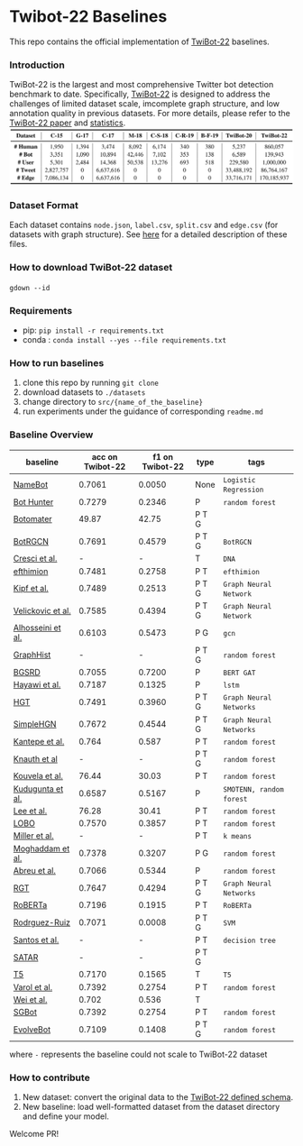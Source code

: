 # Twibot-22 Baselines

This repo contains the official implementation of [TwiBot-22]() baselines.

### Introduction

TwiBot-22 is the largest and most comprehensive Twitter bot detection benchmark to date. Specifically, [TwiBot-22](https://dl.acm.org/doi/pdf/10.1145/3459637.3482019) is designed to address the challenges of limited dataset scale, imcomplete graph structure, and low annotation quality in previous datasets. For more details, please refer to the [TwiBot-22 paper]() and [statistics](descriptions/statistics.md).
![compare](./pics/compare.png)

### Dataset Format

Each dataset contains `node.json`, `label.csv`, `split.csv` and `edge.csv` (for datasets with graph structure). See [here](descriptions/metadata.md) for a detailed description of these files.

### How to download TwiBot-22 dataset

`gdown --id`

### Requirements

- pip: `pip install -r requirements.txt`
- conda : `conda install --yes --file requirements.txt `

### How to run baselines

1. clone this repo by running `git clone `
2. download datasets to `./datasets`
3. change directory to `src/{name_of_the_baseline}`
4. run experiments under the guidance of corresponding `readme.md`

### Baseline Overview


| baseline                             | acc on Twibot-22 | f1 on Twibot-22 | type  | tags                     |
| -------------------------------------- | ------------------ | ----------------- | ------- | -------------------------- |
| [NameBot](src/NameBot/)              | 0.7061           | 0.0050          | None  | `Logistic Regression`    |
| [Bot Hunter](src/BotHunter/)         | 0.7279           | 0.2346          | P     | `random forest`          |
| [Botomater](src/Botometer/)          | 49.87            | 42.75           | P T G |                          |
| [BotRGCN](src/BotRGCN/)              | 0.7691           | 0.4579          | P T G | `BotRGCN`                |
| [Cresci et al.](src/Cresci/)         | -                | -               | T     | `DNA`                    |
| [efthimion](src/efthimion/)          | 0.7481           | 0.2758          | P T   | `efthimion`              |
| [Kipf et al.](src)                   | 0.7489           | 0.2513          | P T G | `Graph Neural Network`   |
| [Velickovic et al.](src/V)           | 0.7585           | 0.4394          | P T G | `Graph Neural Network`   |
| [Alhosseini et al.](src/Alhosseini/) | 0.6103           | 0.5473          | P G   | `gcn`                    |
| [GraphHist](src/GraphHist/)          | -                | -               | P T G | `random forest`          |
| [BGSRD](src/BGSRD/)                  | 0.7055           | 0.7200          | P     | `BERT GAT`               |
| [Hayawi et al.](src/Hayawi/)         | 0.7187           | 0.1325          | P     | `lstm`                   |
| [HGT](src/HGT_SimpleHGN/)            | 0.7491           | 0.3960          | P T G | `Graph Neural Networks`  |
| [SimpleHGN](src/HGT_SimpleHGN/)      | 0.7672           | 0.4544          | P T G | `Graph Neural Networks`  |
| [Kantepe et al.](src/Kantepe/)       | 0.764            | 0.587           | P T   | `random forest`          |
| [Knauth et al](src/Knauth/)          | -                | -               | P T G | `random forest`          |
| [Kouvela et al.](src/Kouvela/)       | 76.44            | 30.03           | P T   | `random forest`          |
| [Kudugunta et al.](src/Kudugunta/)   | 0.6587           | 0.5167          | P     | `SMOTENN, random forest` |
| [Lee et al.](src/Lee/)               | 76.28            | 30.41           | P T   | `random forest`          |
| [LOBO](src/LOBO/)                    | 0.7570           | 0.3857          | P T   | `random forest`          |
| [Miller et al.](src/Miller/)         | -                | -               | P T   | `k means`                |
| [Moghaddam et al.](src/Moghaddam/)   | 0.7378           | 0.3207          | P G   | `random forest`          |
| [Abreu et al.](src/Abreu/)           | 0.7066           | 0.5344          | P     | `random forest`          |
| [RGT](src/RGT/)                      | 0.7647           | 0.4294          | P T G | `Graph Neural Networks`  |
| [RoBERTa](src/RoBERTa/)              | 0.7196           | 0.1915          | P T   | `RoBERTa`                |
| [Rodrguez-Ruiz](src/Rodrguez-Ruiz/)  | 0.7071           | 0.0008          | P T G | `SVM`                    |
| [Santos et al.](src/Santos/)         | -                | -               | P T   | `decision tree`          |
| [SATAR](src/SATAR/)                  | -                | -               | P T G |                          |
| [T5](src/Varol/)                     | 0.7170           | 0.1565          | T     | `T5`                     |
| [Varol et al.](src/Varol)            | 0.7392           | 0.2754          | P T   | `random forest`          |
| [Wei et al.](src/Wei/)               | 0.702            | 0.536           | T     |                          |
| [SGBot](src/SGBot/)                  | 0.7392           | 0.2754          | P T   | `random forest`          |
| [EvolveBot](src/EvolveBot/)          | 0.7109           | 0.1408          | P T G | `random forest`          |

where `-` represents the baseline could not scale to TwiBot-22 dataset

### How to contribute

1. New dataset: convert the original data to the [TwiBot-22 defined schema](descriptions/metadata.md).
2. New baseline: load well-formatted dataset from the dataset directory and define your model.

Welcome PR!
